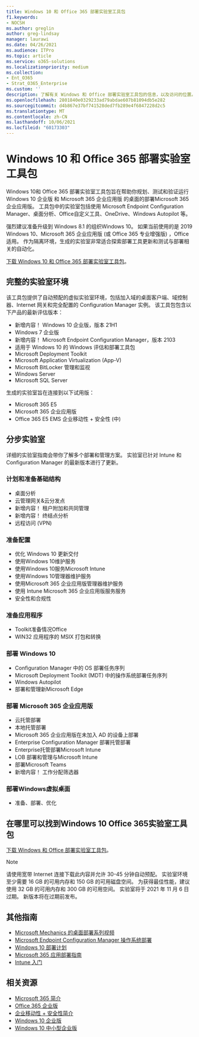 ```yaml
---
title: Windows 10 和 Office 365 部署实验室工具包
f1.keywords:
- NOCSH
ms.author: greglin
author: greg-lindsay
manager: laurawi
ms.date: 04/26/2021
ms.audience: ITPro
ms.topic: article
ms.service: o365-solutions
ms.localizationpriority: medium
ms.collection:
- Ent_O365
- Strat_O365_Enterprise
ms.custom: ''
description: 了解有关 Windows 和 Office 部署实验室工具包的信息，以及访问的位置。
ms.openlocfilehash: 2801840e0329233ad79abdae607b81094db5e282
ms.sourcegitcommit: d4b867e37bf741528ded7fb289e4f6847228d2c5
ms.translationtype: MT
ms.contentlocale: zh-CN
ms.lasthandoff: 10/06/2021
ms.locfileid: "60173303"
---
```

# <a name="windows-10-and-office-365-deployment-lab-kit"></a>Windows 10 和 Office 365 部署实验室工具包

Windows 10和 Office 365 部署实验室工具包旨在帮助你规划、测试和验证运行 Windows 10 企业版 和 Microsoft 365 企业应用版 的桌面的部署Microsoft 365 企业应用版。 工具包中的实验室包括使用 Microsoft Endpoint Configuration Manager、桌面分析、Office自定义工具、OneDrive、Windows Autopilot 等。

强烈建议准备升级到 Windows 8.1 的组织Windows 10。 如果当前使用的是 2019 Windows 10、Microsoft 365 企业应用版 (或 Office 365 专业增强版) ，Office适用。 作为隔离环境，生成的实验室非常适合探索部署工具更新和测试与部署相关的自动化。

[下载 Windows 10 和 Office 365 部署实验室工具包](https://www.microsoft.com/evalcenter/evaluate-lab-kit)。

## <a name="a-complete-lab-environment"></a>完整的实验室环境

该工具包提供了自动预配的虚拟实验室环境，包括加入域的桌面客户端、域控制器、Internet 网关和完全配置的 Configuration Manager 实例。 该工具包包含以下产品的最新评估版本：

- 新增内容！ Windows 10 企业版，版本 21H1
- Windows 7 企业版
- 新增内容！ Microsoft Endpoint Configuration Manager，版本 2103
- 适用于 Windows 10 的 Windows 评估和部署工具包
- Microsoft Deployment Toolkit
- Microsoft Application Virtualization (App-V)
- Microsoft BitLocker 管理和监视
- Windows Server
- Microsoft SQL Server

生成的实验室旨在连接到以下试用版：

- Microsoft 365 E5
- Microsoft 365 企业应用版
- Office 365 E5 EMS 企业移动性 + 安全性 (中) 

## <a name="step-by-step-labs"></a>分步实验室

详细的实验室指南会带你了解多个部署和管理方案。 实验室已针对 Intune 和 Configuration Manager 的最新版本进行了更新。

### <a name="plan-and-prepare-infrastructure"></a>计划和准备基础结构

- 桌面分析
- 云管理网关&云分发点
- 新增内容！ 租户附加和共同管理
- 新增内容！ 终结点分析
- 远程访问 (VPN)

### <a name="prepare-configuration"></a>准备配置

- 优化 Windows 10 更新交付
- 使用Windows 10维护服务
- 使用Windows 10服务Microsoft Intune
- 使用Windows 10管理器维护服务
- 使用Microsoft 365 企业应用版管理器维护服务
- 使用 Intune Microsoft 365 企业应用版服务服务
- 安全性和合规性

### <a name="prepare-applications"></a>准备应用程序

- Toolkit准备情况Office
- WIN32 应用程序的 MSIX 打包和转换

### <a name="deploy-windows-10"></a>部署 Windows 10

- Configuration Manager 中的 OS 部署任务序列
- Microsoft Deployment Toolkit (MDT) 中的操作系统部署任务序列
- Windows Autopilot
- 部署和管理新Microsoft Edge

### <a name="deploy-microsoft-365-apps-for-enterprise"></a>部署 Microsoft 365 企业应用版

- 云托管部署
- 本地托管部署
- Microsoft 365 企业应用版在未加入 AD 的设备上部署
- Enterprise Configuration Manager 部署托管部署
- Enterprise托管部署Microsoft Intune
- LOB 部署和管理与Microsoft Intune
- 部署Microsoft Teams
- 新增内容！ 工作分配筛选器

### <a name="deploy-windows-virtual-desktop"></a>部署Windows虚拟桌面

- 准备、部署、优化

## <a name="where-to-find-the-windows-10-and-office-365-deployment-lab-kit"></a>在哪里可以找到Windows 10 Office 365实验室工具包

[下载 Windows 和 Office 部署实验室工具包](https://www.microsoft.com/evalcenter/evaluate-lab-kit)。

> [!NOTE]
> 请使用宽带 Internet 连接下载此内容并允许 30-45 分钟自动预配。 实验室环境至少需要 16 GB 的可用内存和 150 GB 的可用磁盘空间。 为获得最佳性能，建议使用 32 GB 的可用内存和 300 GB 的可用空间。 实验室将于 2021 年 11 月 6 日过期。 新版本将在过期前发布。

## <a name="additional-guidance"></a>其他指南

- [Microsoft Mechanics 的桌面部署系列视频](https://www.aka.ms/watchhowtoshift)
- [Microsoft Endpoint Configuration Manager 操作系统部署](/mem/configmgr/osd/understand/introduction-to-operating-system-deployment)
- [Windows 10 部署计划](/windows/deployment/planning/index)
- [Microsoft 365 应用部署指南](/deployoffice/deployment-guide-microsoft-365-apps)
- [Intune 入门](/intune/get-started-evaluation)

## <a name="related-resources"></a>相关资源

- [Microsoft 365 简介](https://www.microsoft.com/microsoft-365/default.aspx)
- [Office 365 企业版](https://products.office.com/business/office)
- [企业移动性 + 安全性简介](https://www.microsoft.com/cloud-platform/enterprise-mobility-security)
- [Windows 10 企业版](https://www.microsoft.com/WindowsForBusiness/windows-for-enterprise)
- [Windows 10 中小型企业版](https://www.microsoft.com/WindowsForBusiness/windows-for-small-business)

